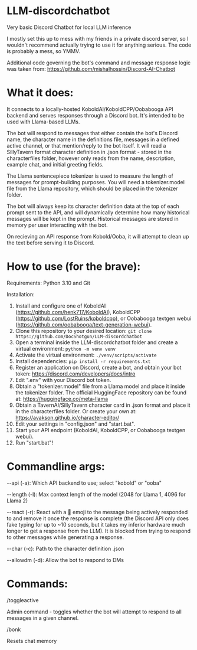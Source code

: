 # LLM-discordchatbot
Very basic Discord Chatbot for local LLM inference

I mostly set this up to mess with my friends in a private discord server, so I wouldn't recommend actually trying to use it for anything serious. The code is probably a mess, so YMMV.

Additional code governing the bot's command and message response logic was taken from:
https://github.com/mishalhossin/Discord-AI-Chatbot

# What it does:

It connects to a locally-hosted KoboldAI/KoboldCPP/Oobabooga API backend and serves responses through a Discord bot. It's intended to be used with Llama-based LLMs.

The bot will respond to messages that either contain the bot's Discord name, the character name in the definitions file, messages in a defined active channel, or that mention/reply to the bot itself. It will read a SillyTavern format character definition in .json format - stored in the characterfiles folder, however only reads from the name, description, example chat, and initial greeting fields.

The Llama sentencepiece tokenizer is used to measure the length of messages for prompt-building purposes. You will need a tokenizer.model file from the Llama repository, which should be placed in the tokenizer folder. 

The bot will always keep its character definition data at the top of each prompt sent to the API, and will dynamically determine how many historical messages will be kept in the prompt. Historical messages are stored in memory per user interacting with the bot.

On recieving an API response from Kobold/Ooba, it will attempt to clean up the text before serving it to Discord.

# How to use (for the brave):

Requirements: Python 3.10 and Git

Installation:
1. Install and configure one of KoboldAI (https://github.com/henk717/KoboldAI), KoboldCPP (https://github.com/LostRuins/koboldcpp), or Oobabooga textgen webui (https://github.com/oobabooga/text-generation-webui).   
2. Clone this repository to your desired location: ```git clone https://github.com/DocShotgun/LLM-discordchatbot```
3. Open a terminal inside the LLM-discordchatbot folder and create a virtual environment: ```python -m venv venv```
4. Activate the virtual environment: ```./venv/scripts/activate```
5. Install dependencies: ```pip install -r requirements.txt```
6. Register an application on Discord, create a bot, and obtain your bot token: https://discord.com/developers/docs/intro
7. Edit ".env" with your Discord bot token.
8. Obtain a "tokenizer.model" file from a Llama model and place it inside the tokenizer folder. The official HuggingFace repository can be found at: https://huggingface.co/meta-llama
9. Obtain a TavernAI/SillyTavern character card in .json format and place it in the characterfiles folder. Or create your own at: https://avakson.github.io/character-editor/
10. Edit your settings in "config.json" and "start.bat".
11. Start your API endpoint (KoboldAI, KoboldCPP, or Oobabooga textgen webui).
12. Run "start.bat"!

# Commandline args:

--api (-a): Which API backend to use; select "kobold" or "ooba"

--length (-l): Max context length of the model (2048 for Llama 1, 4096 for Llama 2)

--react (-r): React with a :thinking: emoji to the message being actively responded to and remove it once the response is complete (the Discord API only does fake typing for up to ~10 seconds, but it takes my inferior hardware much longer to get a response from the LLM). It is blocked from trying to respond to other messages while generating a response.

--char (-c): Path to the character definition .json

--allowdm (-d): Allow the bot to respond to DMs

# Commands:

/toggleactive

Admin command - toggles whether the bot will attempt to respond to all messages in a given channel.

/bonk

Resets chat memory
